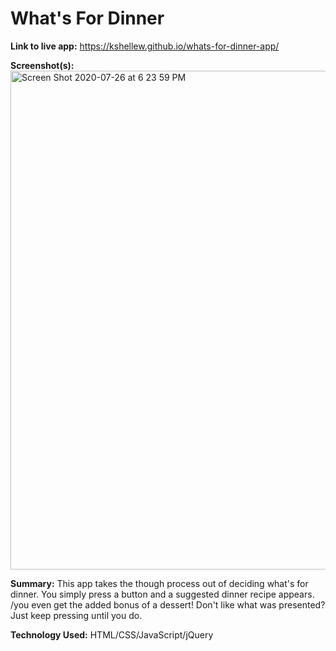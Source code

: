# What's For Dinner #

**Link to live app:** https://kshellew.github.io/whats-for-dinner-app/

**Screenshot(s):**
<img width="798" alt="Screen Shot 2020-07-26 at 6 23 59 PM" src="https://user-images.githubusercontent.com/26884053/88491001-6d475e00-cf6d-11ea-850e-a638ee644c43.png">

**Summary:** This app takes the though process out of deciding what's for dinner. You simply press a button and a suggested dinner recipe appears. /you even get the added bonus of a dessert! Don't like what was presented? Just keep pressing until you do. 

**Technology Used:** HTML/CSS/JavaScript/jQuery
